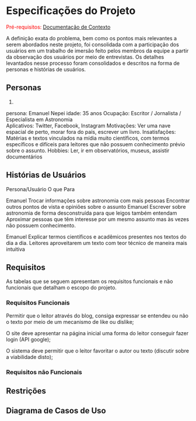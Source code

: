 # Especificações do Projeto

<span style="color:red">Pré-requisitos: <a href="1-Documentação de Contexto.md"> Documentação de Contexto</a></span>

A definição exata do problema, bem como os pontos mais relevantes a serem abordados neste projeto, foi consolidada com a participação dos usuários em um trabalho de imersão feito pelos membros da equipe a partir da observação dos usuários por meio de entrevistas. Os detalhes levantados nesse processo foram consolidados e descritos na forma de personas e histórias de usuários.


## Personas

1)
persona: Emanuel Nepei
idade:  35 anos
Ocupação: Escritor / Jornalista / Especialista em Astronomia  
Aplicativos: Twitter, Facebook, Instagram
Motivações: Ver uma nave espacial de perto, morar fora do país, escrever um livro.
Insatisfações: Matérias e textos vinculados na mídia muito científicos, com termos específicos e difíceis para leitores que não possuem conhecimento prévio sobre o assunto.
Hobbies: Ler, ir em observatórios, museus, assistir documentários





## Histórias de Usuários

Persona/Usuário
O que
Para

Emanuel
Trocar informações sobre astronomia com mais pessoas
Encontrar outros pontos de vista e opiniões sobre o assunto
Emanuel
Escrever sobre astronomia de forma desconstruída para que leigos também entendam 
Aproximar pessoas que têm interesse por um mesmo assunto mas às vezes não possuem conhecimento.

Emanuel
Explicar termos científicos e acadêmicos presentes nos textos do dia a dia.
Leitores aproveitarem um texto com teor técnico de maneira mais intuitiva




## Requisitos

As tabelas que se seguem apresentam os requisitos funcionais e não funcionais que detalham o escopo do projeto.

### Requisitos Funcionais

Permitir que o leitor através do blog, consiga expressar se entendeu ou não o texto por meio de um mecanismo de like ou dislike;

O site deve apresentar na página inicial uma forma do leitor conseguir fazer login (API google);

O sistema deve permitir que o leitor favoritar o autor ou texto (discutir sobre a viabilidade disto);





### Requisitos não Funcionais







## Restrições





## Diagrama de Casos de Uso

